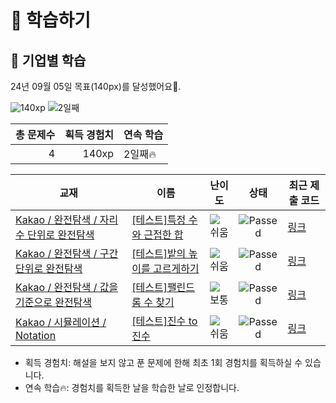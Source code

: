 # 📖 학습하기

## 🚀 기업별 학습
24년 09월 05일 목표(140px)를 달성했어요🥳.

![140xp](https://img.shields.io/badge/EXP-140xp-%235cb85c.svg?for-the-badge)
![2일째](https://img.shields.io/badge/연속학습-2일째-%23E34F26.svg?for-the-badge)

|총 문제수|획득 경험치|연속 학습|
|---:|---:|---|
4|140xp|2일째🔥|

|교재|이름|난이도|상태|최근 제출 코드|
|---|---|:---:|:---:|---|
|[Kakao / 완전탐색 / 자리 수 단위로 완전탐색](https://www.codetree.ai/missions?missionId=16)|[[테스트]특정 수와 근접한 합](https://www.codetree.ai/missions/16/problems/sum-close-to-particular-number)|![쉬움][easy]|![Passed][passed]|[링크](https://github.com/lydiacho/codetree-TILs/blob/main/240905/%ED%8A%B9%EC%A0%95%20%EC%88%98%EC%99%80%20%EA%B7%BC%EC%A0%91%ED%95%9C%20%ED%95%A9/sum-close-to-particular-number.js)|
|[Kakao / 완전탐색 / 구간 단위로 완전탐색](https://www.codetree.ai/missions?missionId=16)|[[테스트]밭의 높이를 고르게하기](https://www.codetree.ai/missions/16/problems/equalizing-the-height-of-the-field)|![쉬움][easy]|![Passed][passed]|[링크](https://github.com/lydiacho/codetree-TILs/blob/main/240905/%EB%B0%AD%EC%9D%98%20%EB%86%92%EC%9D%B4%EB%A5%BC%20%EA%B3%A0%EB%A5%B4%EA%B2%8C%ED%95%98%EA%B8%B0/equalizing-the-height-of-the-field.js)|
|[Kakao / 완전탐색 / 값을 기준으로 완전탐색](https://www.codetree.ai/missions?missionId=16)|[[테스트]팰린드롬 수 찾기](https://www.codetree.ai/missions/16/problems/find-the-number-of-palindrome)|![보통][medium]|![Passed][passed]|[링크](https://github.com/lydiacho/codetree-TILs/blob/main/240905/%ED%8C%B0%EB%A6%B0%EB%93%9C%EB%A1%AC%20%EC%88%98%20%EC%B0%BE%EA%B8%B0/find-the-number-of-palindrome.js)|
|[Kakao / 시뮬레이션 / Notation](https://www.codetree.ai/missions?missionId=16)|[[테스트]진수 to 진수](https://www.codetree.ai/missions/16/problems/transformation-of-number-system)|![쉬움][easy]|![Passed][passed]|[링크](https://github.com/lydiacho/codetree-TILs/blob/main/240905/%EC%A7%84%EC%88%98%20to%20%EC%A7%84%EC%88%98/transformation-of-number-system.js)|


* 획득 경험치: 해설을 보지 않고 푼 문제에 한해 최초 1회 경험치를 획득하실 수 있습니다.
* 연속 학습🔥: 경험치를 획득한 날을 학습한 날로 인정합니다.










[b5]: https://img.shields.io/badge/Bronze_5-%235D3E31.svg
[b4]: https://img.shields.io/badge/Bronze_4-%235D3E31.svg
[b3]: https://img.shields.io/badge/Bronze_3-%235D3E31.svg
[b2]: https://img.shields.io/badge/Bronze_2-%235D3E31.svg
[b1]: https://img.shields.io/badge/Bronze_1-%235D3E31.svg
[s5]: https://img.shields.io/badge/Silver_5-%23394960.svg
[s4]: https://img.shields.io/badge/Silver_4-%23394960.svg
[s3]: https://img.shields.io/badge/Silver_3-%23394960.svg
[s2]: https://img.shields.io/badge/Silver_2-%23394960.svg
[s1]: https://img.shields.io/badge/Silver_1-%23394960.svg
[g5]: https://img.shields.io/badge/Gold_5-%23FFC433.svg
[g4]: https://img.shields.io/badge/Gold_4-%23FFC433.svg
[g3]: https://img.shields.io/badge/Gold_3-%23FFC433.svg
[g2]: https://img.shields.io/badge/Gold_2-%23FFC433.svg
[g1]: https://img.shields.io/badge/Gold_1-%23FFC433.svg
[p5]: https://img.shields.io/badge/Platinum_5-%2376DDD8.svg
[p4]: https://img.shields.io/badge/Platinum_4-%2376DDD8.svg
[p3]: https://img.shields.io/badge/Platinum_3-%2376DDD8.svg
[p2]: https://img.shields.io/badge/Platinum_2-%2376DDD8.svg
[p1]: https://img.shields.io/badge/Platinum_1-%2376DDD8.svg
[passed]: https://img.shields.io/badge/Passed-%23009D27.svg
[failed]: https://img.shields.io/badge/Failed-%23D24D57.svg
[easy]: https://img.shields.io/badge/쉬움-%235cb85c.svg?for-the-badge
[medium]: https://img.shields.io/badge/보통-%23FFC433.svg?for-the-badge
[hard]: https://img.shields.io/badge/어려움-%23D24D57.svg?for-the-badge